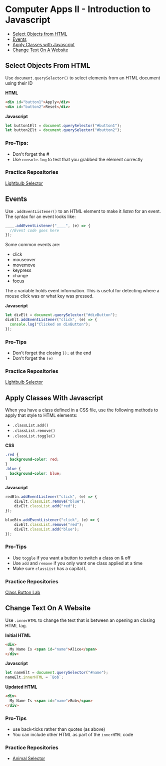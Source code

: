 # Computer Apps II - Introduction to Javascript

- [Select Objects from HTML](#select-objects-from-html)
- [Events](#events)
- [Apply Classes with Javascript](#apply-classes-with-javascript)
- [Change Text On A Website](#change-text-on-a-website)


## Select Objects From HTML

Use `document.querySelector()` to select elements from an HTML document using their ID

**HTML**
```html
<div id="button1">Apply</div>
<div id="button2">Reset</div>
```

**Javascript**
```javascript
let button1Elt = document.querySelector("#button1");
let button2Elt = document.querySelector("#button2");
```

### Pro-Tips:

- Don't forget the #
- Use `console.log` to test that you grabbed the element correctly

### Practice Repositories

[Lightbulb Selector](https://github.com/upperlinecode/lightbulb-selector-template)

## Events

Use `.addEventListener()` to an HTML element to make it _listen_ for an event. The syntax for an event looks like:
```javascript
____.addEventListener("____", (e) => {
  //Event code goes here
});
```
Some common events are:

- click
- mouseover
- movemove
- keypress
- change
- focus

The `e` variable holds event information. This is useful for detecting where a mouse click was or what key was pressed.

**Javascript**
```javascript
let divElt = document.querySelector("#divButton");
divElt.addEventListener("click", (e) => {
  console.log("Clicked on divButton");
});
```

### Pro-Tips

- Don't forget the closing `});` at the end
- Don't forget the `(e)`

### Practice Repositories

[Lightbulb Selector](https://github.com/upperlinecode/lightbulb-selector-template)

## Apply Classes With Javascript

When you have a class defined in a CSS file, use the following methods to apply that style to HTML elements:

- `.classList.add()`
- `.classList.remove()`
- `.classList.toggle()`

**CSS**
```CSS
.red {
  background-color: red;
}
.blue {
  background-color: blue;
}
```

**Javascript**
```javascript
redBtn.addEventListener("click", (e) => {
    divElt.classList.remove("blue");
    divElt.classList.add("red");
});

blueBtn.addEventListener("click", (e) => {
    divElt.classList.remove("red");
    divElt.classList.add("blue");
});
```

### Pro-Tips
- Use `toggle` if you want a button to switch a class on & off
- Use `add` and `remove` if you only want one class applied at a time
- Make sure `classList` has a capital L

### Practice Repositories

[Class Button Lab](https://github.com/upperlinecode/class-button-js-lab)

## Change Text On A Website

Use `.innerHTML` to change the text that is between an opening an closing HTML tag.

**Initial HTML**

```HTML
<div>
  My Name Is <span id="name">Alice</span>
</div>
```

**Javascript**
```javascript
let nameElt = document.querySelector("#name");
nameElt.innerHTML = `Bob`;
```

**Updated HTML**
```HTML
<div>
  My Name Is <span id="name">Bob</span>
</div>
```

### Pro-Tips
- use back-ticks rather than quotes (as above)
- You can include other HTML as part of the `innerHTML` code

### Practice Repositories
- [Animal Selector](https://github.com/dschneideramphi/ahs-animal-selector)
